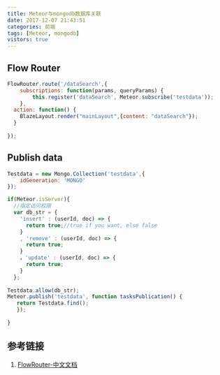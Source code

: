```yaml
---
title: Meteor与mongodb数据库关联
date: 2017-12-07 21:43:51
categories: 前端
tags: [Meteor, mongodb]	
vistors: true
---
```


## Flow Router

```javascript
FlowRouter.route('/dataSearch',{
	subscriptions: function(params, queryParams) {
        this.register('dataSearch', Meteor.subscribe('testdata'));
    },
  action: function() {
    BlazeLayout.render("mainLayout",{content: "dataSearch"});
  }
  	
});
```

## Publish data

```javascript
Testdata = new Mongo.Collection('testdata',{
  	idGeneration: 'MONGO'
});

if(Meteor.isServer){
  //指定访问权限
  var db_str = {
    'insert' : (userId, doc) => {
      return true;//true if you want, else false
    }
    , 'remove' : (userId, doc) => {
      return true;
    }
    ，'update' : (userId, doc) => {
      return true;
    }
  };
	
Testdata.allow(db_str);
Meteor.publish('testdata', function tasksPublication() {
   return Testdata.find();            
   });
	
}
```


## 参考链接

1. [FlowRouter-中文文档](https://github.com/kadirahq/flow-router/wiki/FlowRouter-中文文档#subscription-management)